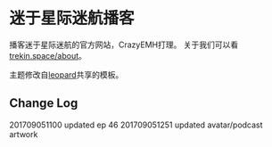 # 迷于星际迷航播客

播客迷于星际迷航的官方网站，CrazyEMH打理。
关于我们可以看 [trekin.space/about](http://trekin.space/about)。

主题修改自[leopard](http://baixin.io)共享的模板。

## Change Log
201709051100 updated ep 46
201709051251 updated avatar/podcast artwork
